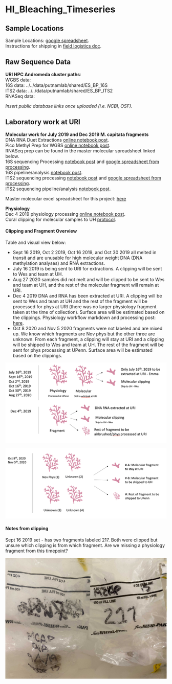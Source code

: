 # HI_Bleaching_Timeseries

## Sample Locations

Sample Locations: [google spreadsheet](https://docs.google.com/spreadsheets/d/1Dtp6X6xE38RKrcz8YBqZlXAAbSYH22mzXvN2c0AmYlE/edit#gid=0).  
Instructions for shipping in [field logistics doc](https://github.com/hputnam/HI_Bleaching_Timeseries/blob/main/admin/Field_logistics.md).  

## Raw Sequence Data

**URI HPC Andromeda cluster paths**:  
WGBS data:  
16S data: ../../data/putnamlab/shared/ES_BP_16S      
ITS2 data: ../../data/putnamlab/shared/ES_BP_ITS2      
RNASeq data:  

*Insert public database links once uploaded (i.e. NCBI, OSF).*

## Laboratory work at URI

**Molecular work for July 2019 and Dec 2019 M. capitata fragments**  
DNA RNA Duet Extractions [online notebook post](https://emmastrand.github.io/EmmaStrand_Notebook/Kbay-Bleaching-2019-DNA-RNA-Extractions/).  
Pico Methyl Prep for WGBS [online notebook post](https://github.com/emmastrand/EmmaStrand_Notebook/blob/master/_posts/2021-05-18-KBay-Dec-July-2019-WGBS.md).  
RNASeq prep can be found in the master molecular spreadsheet linked below.    
16S sequencing Processing [notebook post](https://github.com/emmastrand/EmmaStrand_Notebook/blob/master/_posts/2021-11-09-KBay-Bleaching-Pairs-16S-Processing.md) and [google spreadsheet from processing](https://docs.google.com/spreadsheets/d/1hFIY0g74x_yjGrz7F8n_IFccVfC5TheEPZtd7_je3uI/edit#gid=1693868430).      
16S pipeline/analysis [notebook post](https://github.com/emmastrand/EmmaStrand_Notebook/blob/master/_posts/2022-01-07-KBay-Pairs-16S-Analysis-Pipeline.md).  
ITS2 sequencing processing [notebook post](https://github.com/kevinhwong1/KevinHWong_Notebook/blob/master/_posts/2021-11-09-20211109-ITS2-KW-AH-ES-samples.md) and [google spreadsheet from processing](https://docs.google.com/spreadsheets/d/1Zs6nKV5QTHoSMigXAZXgNoiaDMglZ9uycr6kK0upcTU/edit#gid=1607182602).    
ITS2 sequencing pipeline/analysis [notebook post](https://github.com/emmastrand/EmmaStrand_Notebook/blob/master/_posts/2022-01-14-KBay-Bleaching-Pairs-ITS2-Analysis-Pipeline.md).  

Master molecular excel spreadsheet for this project: [here](https://github.com/hputnam/HI_Bleaching_Timeseries/blob/main/data/Molecular-labwork.xlsx)

**Physiology**  
Dec 4 2019 physiology processing [online notebook post](https://github.com/emmastrand/EmmaStrand_Notebook/blob/master/_posts/2021-03-15-KBay-Dec-4-Physiology.md).  
Coral clipping for molecular samples to UH [protocol](https://github.com/emmastrand/EmmaStrand_Notebook/blob/master/_posts/2021-03-08-KBay-Coral-Chipping-2021.md).

#### Clipping and Fragment Overview

Table and visual view below:  
- Sept 16 2019, Oct 2 2019, Oct 16 2019, and Oct 30 2019 all melted in transit and are unusable for high molecular weight DNA (DNA methylation analyses) and RNA extractions.  
- July 16 2019 is being sent to URI for extractions. A clipping will be sent to Wes and team at UH.  
- Aug 27 2020 samples did not melt and will be clipped to be sent to Wes and team at UH, and the rest of the molecular fragment will remain at URI.  
- Dec 4 2019 DNA and RNA has been extracted at URI. A clipping will be sent to Wes and team at UH and the rest of the fragment will be processed for phys at URI (there was no larger physiology fragment taken at the time of collection). Surface area will be estimated based on the clippings. Physiology workflow markdown and processing post: [here](https://github.com/emmastrand/EmmaStrand_Notebook/blob/master/_posts/2021-03-15-KBay-Dec-4-Physiology.md).    
- Oct 8 2020 and Nov 5 2020 fragments were not labeled and are mixed up. We know which fragments are Nov phys but the other three are unknown. From each fragment, a clipping will stay at URI and a clipping will be shipped to Wes and team at UH. The rest of the fragment will be sent for phys processing at UPenn. Surface area will be estimated based on the clippings.  

![plan](https://github.com/emmastrand/EmmaStrand_Notebook/blob/master/images/kbayplan1.png?raw=true)

![plan2](https://github.com/emmastrand/EmmaStrand_Notebook/blob/master/images/kbayplan2.png?raw=true)

#### Notes from clipping

Sept 16 2019 set - has two fragments labeled 217. Both were clipped but unsure which clipping is from which fragment. Are we missing a physiology fragment from this timepoint?

![217](https://github.com/emmastrand/EmmaStrand_Notebook/blob/master/images/kbay-217.jpg?raw=true)
